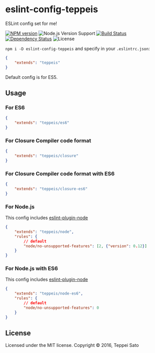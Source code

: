 eslint-config-teppeis
====

ESLint config set for me!

[![NPM version][npm-image]][npm-url]
![Node.js Version Support][node-version]
[![Build Status][travis-image]][travis-url]
[![Dependency Status][deps-image]][deps-url]
![License][license]

`npm i -D eslint-config-teppeis` and specify in your `.eslintrc.json`:

```json
{
    "extends": "teppeis"
}
```

Default config is for ES5.

## Usage

### For ES6

```json
{
    "extends": "teppeis/es6"
}
```

### For Closure Compiler code format

```json
{
    "extends": "teppeis/closure"
}
```

### For Closure Compiler code format with ES6

```json
{
    "extends": "teppeis/closure-es6"
}
```

### For Node.js

This config includes [eslint-plugin-node](https://www.npmjs.com/package/eslint-plugin-node)

```json
{
    "extends": "teppeis/node",
    "rules": {
        // default
        "node/no-unsupported-features": [2, {"version": 0.12}]
    }
}
```

### For Node.js with ES6

This config includes [eslint-plugin-node](https://www.npmjs.com/package/eslint-plugin-node)

```json
{
    "extends": "teppeis/node-es6",
    "rules": {
        // default
        "node/no-unsupported-features": 0
    }
}
```

## License

Licensed under the MIT license.
Copyright © 2016, Teppei Sato

[npm-image]: https://img.shields.io/npm/v/eslint-config-teppeis.svg
[npm-url]: https://npmjs.org/package/eslint-config-teppeis
[npm-downloads-image]: https://img.shields.io/npm/dm/eslint-config-teppeis.svg
[travis-image]: https://img.shields.io/travis/teppeis/eslint-config-teppeis/master.svg
[travis-url]: https://travis-ci.org/teppeis/eslint-config-teppeis
[deps-image]: https://img.shields.io/david/teppeis/eslint-config-teppeis.svg
[deps-url]: https://david-dm.org/teppeis/eslint-config-teppeis
[node-version]: https://img.shields.io/badge/Node.js%20support-v0.12–v5-brightgreen.svg
[coverage-image]: https://img.shields.io/coveralls/teppeis/eslint-config-teppeis/master.svg
[coverage-url]: https://coveralls.io/github/teppeis/eslint-config-teppeis?branch=master
[license]: https://img.shields.io/npm/l/eslint-config-teppeis.svg
